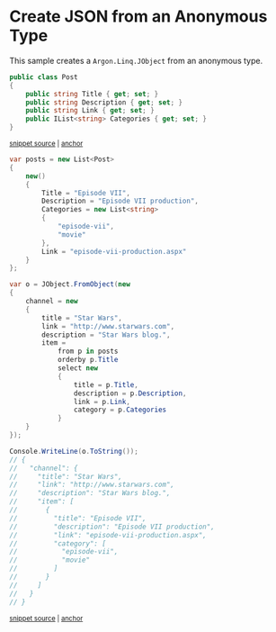# Create JSON from an Anonymous Type

This sample creates a `Argon.Linq.JObject` from an anonymous type.

<!-- snippet: CreateJsonAnonymousObjectTypes -->
<a id='snippet-createjsonanonymousobjecttypes'></a>
```cs
public class Post
{
    public string Title { get; set; }
    public string Description { get; set; }
    public string Link { get; set; }
    public IList<string> Categories { get; set; }
}
```
<sup><a href='/src/Tests/Documentation/Samples/Linq/CreateJsonAnonymousObject.cs#L9-L19' title='Snippet source file'>snippet source</a> | <a href='#snippet-createjsonanonymousobjecttypes' title='Start of snippet'>anchor</a></sup>
<!-- endSnippet -->

<!-- snippet: CreateJsonAnonymousObjectUsage -->
<a id='snippet-createjsonanonymousobjectusage'></a>
```cs
var posts = new List<Post>
{
    new()
    {
        Title = "Episode VII",
        Description = "Episode VII production",
        Categories = new List<string>
        {
            "episode-vii",
            "movie"
        },
        Link = "episode-vii-production.aspx"
    }
};

var o = JObject.FromObject(new
{
    channel = new
    {
        title = "Star Wars",
        link = "http://www.starwars.com",
        description = "Star Wars blog.",
        item =
            from p in posts
            orderby p.Title
            select new
            {
                title = p.Title,
                description = p.Description,
                link = p.Link,
                category = p.Categories
            }
    }
});

Console.WriteLine(o.ToString());
// {
//   "channel": {
//     "title": "Star Wars",
//     "link": "http://www.starwars.com",
//     "description": "Star Wars blog.",
//     "item": [
//       {
//         "title": "Episode VII",
//         "description": "Episode VII production",
//         "link": "episode-vii-production.aspx",
//         "category": [
//           "episode-vii",
//           "movie"
//         ]
//       }
//     ]
//   }
// }
```
<sup><a href='/src/Tests/Documentation/Samples/Linq/CreateJsonAnonymousObject.cs#L24-L81' title='Snippet source file'>snippet source</a> | <a href='#snippet-createjsonanonymousobjectusage' title='Start of snippet'>anchor</a></sup>
<!-- endSnippet -->
